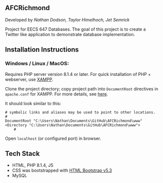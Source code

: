 ## AFCRichmond
Developed by *Nathan Dodson, Taylor Himelhoch, Jet Semrick*

Project for EECS 647 Databases. The goal of this project is to create a Twitter like application to demonstrate database implementation.

## Installation Instructions

### Windows / Linux / MacOS:
Requires PHP server version 8.1.4 or later. For quick installation of PHP + webserver, use [XAMPP](https://www.apachefriends.org/index.html).

Clone the project directory; copy project path into `DocumentRoot` directives in `apache.conf` for XAMPP. For more details, see [here](https://stackoverflow.com/questions/18902887/how-to-configuring-a-xampp-web-server-for-different-root-directory).

It should look similar to this:

```
# symbolic links and aliases may be used to point to other locations.
#
DocumentRoot "C:\Users\Nathan\Documents\GitHub\AFCRichmond\www"
<Directory "C:\Users\Nathan\Documents\GitHub\AFCRichmond\www">
    #
```

Open `localhost` (or configured port) in browser.

## Tech Stack
- HTML, PHP 8.1.4, JS
- CSS was bootstrapped with [HTML Bootstrap v5.3](https://getbootstrap.com/docs/5.1/getting-started/introduction/)
- MySQL
